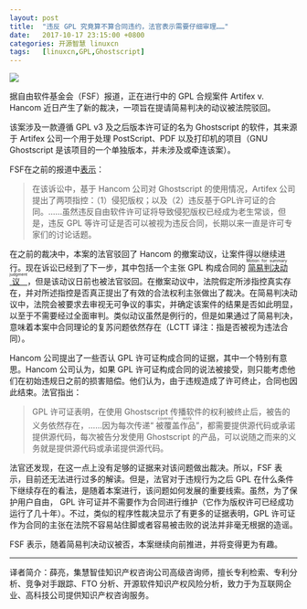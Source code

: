 ```yaml
---
layout: post
title:	"违反 GPL 究竟算不算合同违约，法官表示需要仔细审理……"
date:	2017-10-17 23:15:00 +0800 
categories:	开源智慧 linuxcn 
tags:	[linuxcn,GPL,Ghostscript]
---
```



![](/Asserts/Images//attachment/album/201710/17/231500t3ssjj1c3jr3ztkm.jpeg)


据自由软件基金会（FSF）报道，正在进行中的 GPL 合规案件 Artifex v. Hancom 近日产生了新的裁决，一项旨在提请简易判决的动议被法院驳回。


该案涉及一款遵循 GPL v3 及之后版本许可证的名为 Ghostscript 的软件，其来源于 Artifex 公司一个用于处理 PostScript、PDF 以及打印机的项目（GNU Ghostscript 是该项目的一个单独版本，并未涉及或牵连该案）。


FSF在之前的报道中[表示](https://www.fsf.org/blogs/licensing/motion-to-dismiss-denied-in-recent-gnu-gpl-case)：



> 
> 在该诉讼中，基于 Hancom 公司对 Ghostscript 的使用情况，Artifex 公司提出了两项指控：（1）侵犯版权；以及（2）违反基于GPL许可证的合同。……虽然违反自由软件许可证将导致侵犯版权已经成为老生常谈，但是，违反 GPL 等许可证是否可以被视为违反合同，长期以来一直是许可专家们的讨论话题。
> 
> 
> 


在之前的裁决中，本案的法官驳回了 Hancom 的撤案动议，让案件得以继续进行。现在诉讼已经到了下一步，其中包括一个主张 GPL 构成合同的<ruby> <a href="https://docs.justia.com/cases/federal/district-courts/california/candce/3:2016cv06982/305835/54">  简易判决动议 </a> <rp>  （ </rp> <rt>  Motion for summary judgment </rt> <rp>  ） </rp></ruby>，但是该动议日前也被法官驳回。在撤案动议中，法院假定所涉指控真实存在，并对所述指控是否真正提出了有效的合法权利主张做出了裁决。在简易判决动议中，法院会被要求去审视无可争议的事实，并确定该案件的结果是否如此明显，以至于不需要经过全面审判。类似动议虽然是例行的，但是如果通过了简易判决，意味着本案中合同理论的复苏问题依然存在（LCTT 译注：指是否被视为违法合同）。


Hancom 公司提出了一些否认 GPL 许可证构成合同的证据，其中一个特别有意思。Hancom 公司认为，如果 GPL 许可证构成合同的说法被接受，则只能考虑他们在初始违规日之前的损害赔偿。他们认为，由于违规造成了许可终止，合同也因此结束。法官指出：



> 
> GPL 许可证表明，在使用 Ghostscript 传播软件的权利被终止后，被告的义务依然存在，……因为每次传递“<ruby> 被覆盖作品 <rp>  （ </rp> <rt>  covered work </rt> <rp>  ） </rp></ruby>”，都需要提供源代码或承诺提供源代码，每次被告分发使用 Ghostscript 的产品，可以说随之而来的义务就是提供源代码或承诺提供源代码。
> 
> 
> 


法官还发现，在这一点上没有足够的证据来对该问题做出裁决。所以，FSF 表示，目前还无法进行过多的解读。但是，法官对于违规行为之后 GPL 在什么条件下继续存在的看法，是随着本案进行，该问题如何发展的重要线索。虽然，为了保护用户自由， GPL 许可证并不需要作为合同进行维护（它作为版权许可已经成功运行了几十年）。不过，类似的程序性裁决显示了有更多的证据表明，GPL 许可证作为合同的主张在法院不容易站住脚或者容易被击败的说法并非毫无根据的造谣。


FSF 表示，随着简易判决动议被否，本案继续向前推进，并将变得更为有趣。




---


译者简介：薛亮，集慧智佳知识产权咨询公司高级咨询师，擅长专利检索、专利分析、竞争对手跟踪、FTO 分析、开源软件知识产权风险分析，致力于为互联网企业、高科技公司提供知识产权咨询服务。

